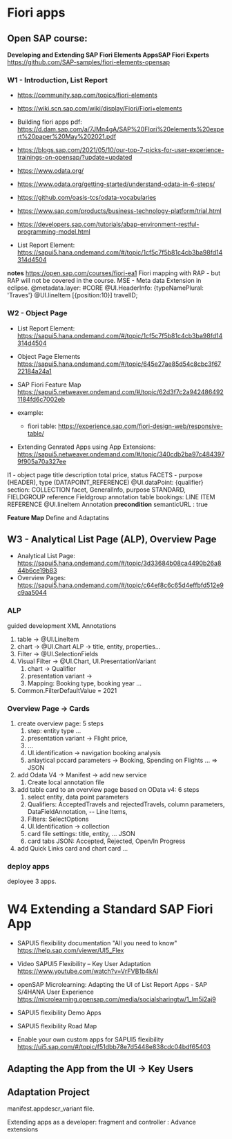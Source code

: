 # Fiori apps 
## Open SAP course: 

**Developing and Extending SAP Fiori Elements AppsSAP Fiori Experts**
https://github.com/SAP-samples/fiori-elements-opensap
### W1 - Introduction, List Report
* https://community.sap.com/topics/fiori-elements
* https://wiki.scn.sap.com/wiki/display/Fiori/Fiori+elements
* Building fiori apps pdf: https://d.dam.sap.com/a/7JMn4gA/SAP%20FIori%20elements%20expert%20paper%20May%202021.pdf
* https://blogs.sap.com/2021/05/10/our-top-7-picks-for-user-experience-trainings-on-opensap/?update=updated
* https://www.odata.org/
* https://www.odata.org/getting-started/understand-odata-in-6-steps/
* https://github.com/oasis-tcs/odata-vocabularies
* https://www.sap.com/products/business-technology-platform/trial.html
* https://developers.sap.com/tutorials/abap-environment-restful-programming-model.html


* List Report Element: 
https://sapui5.hana.ondemand.com/#/topic/1cf5c7f5b81c4cb3ba98fd14314d4504

**notes**
https://open.sap.com/courses/fiori-ea1
Fiori mapping with RAP - but RAP will not be covered in the course. 
MSE - Meta data Extension
in eclipse. 
@metadata.layer: #CORE 
@UI.HeaderInfo: {typeNamePlural: 'Traves'}
@UI.lineItem [{position:10}] travelID; 

### W2 - Object Page
* List Report Element: 
https://sapui5.hana.ondemand.com/#/topic/1cf5c7f5b81c4cb3ba98fd14314d4504
* Object Page Elements
https://sapui5.hana.ondemand.com/#/topic/645e27ae85d54c8cbc3f6722184a24a1 
* SAP Fiori Feature Map
https://sapui5.netweaver.ondemand.com/#/topic/62d3f7c2a9424864921184fd6c7002eb
* example: 
    * fiori table: https://experience.sap.com/fiori-design-web/responsive-table/

* Extending Genrated Apps using App Extensions: 
https://sapui5.netweaver.ondemand.com/#/topic/340cdb2ba97c4843979f905a70a327ee

l1 - object page 
title description
total price, status 
    FACETS - purpose (HEADER), type (DATAPOINT_REFERENCE)
@UI.dataPoint: {qualifier}
section: COLLECTION facet, GeneralInfo, purpose STANDARD,
FIELDGROUP reference
Fieldgroup annotation
table bookings: LINE ITEM REFERENCE 
@UI.lineItem Annotation
**precondition** semanticURL : true 

**Feature Map**
Define and Adaptatins 

## W3 - Analytical List Page (ALP), Overview Page
* Analytical List Page:
https://sapui5.hana.ondemand.com/#/topic/3d33684b08ca4490b26a844b6ce19b83
* Overview Pages:
https://sapui5.hana.ondemand.com/#/topic/c64ef8c6c65d4effbfd512e9c9aa5044

### ALP
guided development 
XML Annotations 
1. table -> @UI.LineItem 
2. chart -> @UI.Chart ALP -> title, entity, properties... 
3. Filter -> @UI.SelectionFields
4. Visual Filter -> @UI.Chart, UI.PresentationVariant
    1. chart -> Qualifier 
    2. presentation variant -> 
    3. Mapping: Booking type, booking year ... 
5. Common.FilterDefaultValue = 2021

### Overview Page -> Cards
1. create overview page: 5 steps 
    1. step: entity type ... 
    2. presentation variant -> Flight price, 
    3. ... 
    4. UI.identification -> navigation booking analysis 
    5. anlaytical pccard parameters -> Booking, Spending on Flights ... => JSON
2. add Odata V4 -> Manifest -> add new service 
    1. Create local annotation file 
3. add table card to an overview page based on OData v4: 6 steps
    1. select entity, data point parameters 
    2. Qualifiers: AcceptedTravels and rejectedTravels, column parameters, DataFieldAnnotation, -- Line Items, 
    3. Filters: SelectOptions
    4. UI.Identification -> collection 
    5. card file settings: title, entity, ... JSON
    6. card tabs JSON: Accepted, Rejected, Open/In Progress 
4. add Quick Links card and chart card ... 


### deploy apps
deployee 3 apps. 




# W4 Extending a Standard SAP Fiori App
* SAPUI5 flexibility documentation "All you need to know"
https://help.sap.com/viewer/UI5_Flex
* Video SAPUI5 Flexibility – Key User Adaptation
https://www.youtube.com/watch?v=VrFVB1b4kAI
* openSAP Microlearning: Adapting the UI of List Report Apps - SAP S/4HANA User Experience
https://microlearning.opensap.com/media/socialsharingtw/1_lm5i2aj9
* SAPUI5 flexibility Demo Apps

* SAPUI5 flexibility Road Map

* Enable your own custom apps for SAPUI5 flexibility
https://ui5.sap.com/#/topic/f51dbb78e7d5448e838cdc04bdf65403


## Adapting the App from the UI -> Key Users 

## Adaptation Project 
manifest.appdescr_variant file.

Extending apps as a developer: fragment and controller : Advance extensions